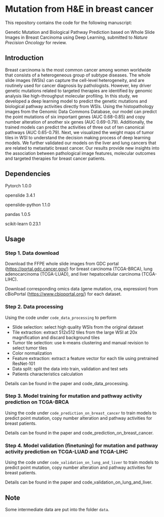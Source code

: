# Mutation from H&E in breast cancer

This repository contains the code for the following manuscript:

Genetic Mutation and Biological Pathway Prediction based on Whole Slide Images in Breast Carcinoma using Deep Learning, submitted to <i>Nature Precision Oncology</i> for review.


## Introduction
Breast carcinoma is the most common cancer among women worldwide that consists of a heterogeneous group of subtype diseases. The whole slide images (WSIs) can capture the cell-level heterogeneity, and are routinely used for cancer diagnosis by pathologists. However, key driver genetic mutations related to targeted therapies are identified by genomic analysis like high-throughput molecular profiling. In this study, we developed a deep learning model to predict the genetic mutations and biological pathway activities directly from WSIs. Using the histopathology images from the Genomic Data Commons Database, our model can predict the point mutations of six important genes (AUC 0.68-0.85) and copy number alteration of another six genes (AUC 0.69-0.79). Additionally, the trained models can predict the activities of three out of ten canonical pathways (AUC 0.65-0.79). Next, we visualized the weight maps of tumor tiles in WSI to understand the decision making process of deep learning models. We further validated our models on the liver and lung cancers that are related to metastatic breast cancer. Our results provide new insights into the association between pathological image features, molecular outcomes and targeted therapies for breast cancer patients.



## Dependencies

Pytorch 1.0.0

openslide 3.4.1

openslide-python 1.1.0

pandas 1.0.5

scikit-learn 0.23.1



## Usage

### Step 1. Data download

Download the FFPE whole slide images from GDC portal (https://portal.gdc.cancer.gov/) for breast carcinoma (TCGA-BRCA), lung adenocarcinoma (TCGA-LUAD), and liver hepatocellular carcinoma (TCGA-LIHC).

Download corresponding omics data (gene mutation, cna, expression) from cBioPortal (https://www.cbioportal.org/) for each dataset.

### Step 2. Data processing

Using the code under `code_data_processing` to perform

- Slide selection: select high quality WSIs from the original dataset 
- Tile extraction: extract 512x512 tiles from the large WSI at 20x magnification and discard background tiles
- Tumor tile selection: use k-means clustering and manual revision to select tumor tiles
- Color normalization
- Feature extraction: extract a feature vector for each tile using pretrained ResNet-101
- Data split: split the data into train, validation and test sets
- Patients characteristics calculation

Details can be found in the paper and code_data_processing.

### Step 3. Model training for mutation and pathway activity prediction on TCGA-BRCA

Using the code under `code_prediction_on_breast_cancer` to train models to predict point mutation, copy number alteration and pathway activities for breast patients.

Details can be found in the paper and code_prediction_on_breast_cancer.

### Step 4. Model validation (finetuning) for mutation and pathway activity prediction on TCGA-LUAD and TCGA-LIHC

Using the code under `code_validation_on_lung_and_liver` to train models to predict point mutation, copy number alteration and pathway activities for breast patients.

Details can be found in the paper and code_validation_on_lung_and_liver.

## Note

Some intermediate data are put into the folder `data`.
